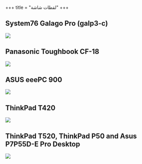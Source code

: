 +++
title = "لقطات شاشة"
+++

## System76 Galago Pro (galp3-c)
<img class="img-responsive" src="/img/hardware/system76-galp3-c.jpg"/>

## Panasonic Toughbook CF-18
<img class="img-responsive" src="/img/hardware/panasonic-toughbook-cf18.png"/>

## ASUS eeePC 900
<img class="img-responsive" src="/img/hardware/asus-eepc-900.png"/>

## ThinkPad T420
<img class="img-responsive" src="/img/hardware/thinkpad-t420.png"/>

## ThinkPad T520, ThinkPad P50 and Asus P7P55D-E Pro Desktop
<img class="img-responsive" src="/img/hardware/T520-P50-Asus-Desktop.jpg"/>
